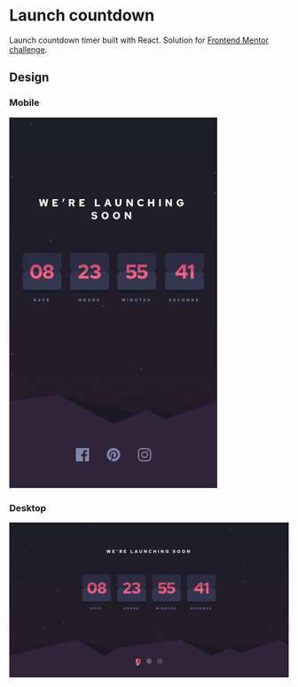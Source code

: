 # Launch countdown

Launch countdown timer built with React. Solution for [Frontend Mentor challenge](https://www.frontendmentor.io/challenges/launch-countdown-timer-N0XkGfyz-).

## Design

### Mobile

![Mobile design](/design/mobile.jpg)

### Desktop

![Desktop design](/design/desktop.jpg)

